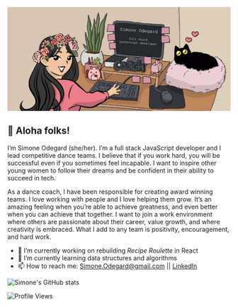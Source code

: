 ![banner](./banner.JPG)

## 🌺 Aloha folks!

I’m Simone Odegard (she/her). I’m a full stack JavaScript developer and I lead competitive dance teams. I believe that if you work hard, you will be successful even if you sometimes feel incapable. I want to inspire other young women to follow their dreams and be confident in their ability to succeed in tech.

As a dance coach, I have been responsible for creating award winning teams. I love working with people and I love helping them grow. It’s an amazing feeling when you’re able to achieve greatness, and even better when you can achieve that together. I want to join a work environment where others are passionate about their career, value growth, and where creativity is embraced. What I add to any team is positivity, encouragement, and hard work.

- 🔭 I’m currently working on rebuilding *Recipe Roulette* in React
- 🌱 I’m currently learning data structures and algorithms
- 📫 How to reach me: Simone.Odegard@gmail.com || [LinkedIn](https://www.linkedin.com/in/simoneodegard/)

![Simone's GitHub stats](https://github-readme-stats.vercel.app/api?username=SimoneOdegard&show_icons=true&theme=buefy) 

<!-- ![Top Langs](https://github-readme-stats.vercel.app/api/top-langs/?username=SimoneOdegard&layout=compact&theme=buefy) -->

![Profile Views](https://komarev.com/ghpvc/?username=SimoneOdegard&color=ed7d8b)

